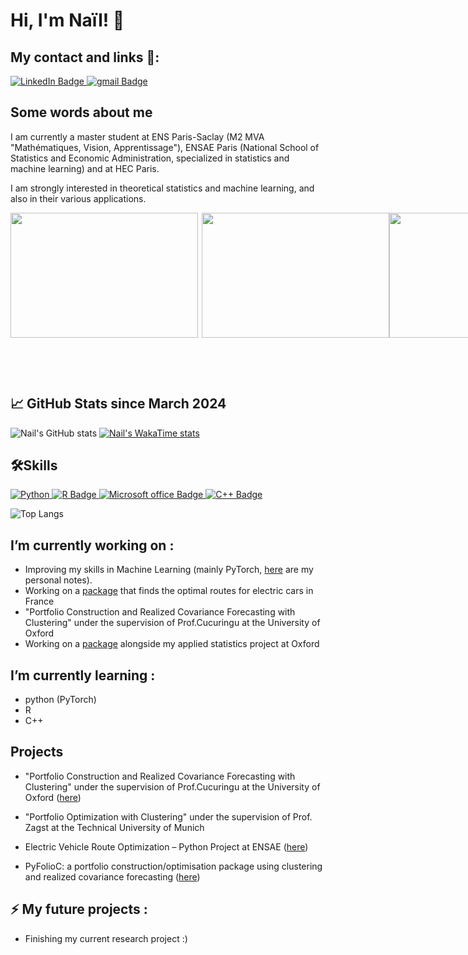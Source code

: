 # Hi, I'm Naïl! 👋

## My contact and links 🔗: 
<div id="badges">
  <a href="https://www.linkedin.com/in/naïl-khelifa-581665220/">
    <img src="https://img.shields.io/badge/LinkedIn-blue?style=for-the-badge&logo=linkedin&logoColor=white" alt="LinkedIn Badge"/>
  </a>
  <a href="khelifa.nail@gmail.com">
    <img src="https://img.shields.io/badge/Gmail-D14836?style=for-the-badge&logo=gmail&logoColor=white" alt="gmail Badge"/>
  </a>
</div>

## Some words about me

I am currently a master student at ENS Paris-Saclay (M2 MVA "Mathématiques, Vision, Apprentissage"), ENSAE Paris (National School of Statistics and Economic Administration, specialized in statistics and machine learning) and at HEC Paris.

I am strongly interested in theoretical statistics and machine learning, and also in their various applications.

<div style="display:flex; flex-direction: row;">
  <img align="left" width="300" height="200" src="https://upload.wikimedia.org/wikipedia/commons/e/ec/LOGO-ENSAE.png">
  <img align="right" width="300" height="200" src="https://upload.wikimedia.org/wikipedia/commons/thumb/3/32/HEC_Paris.svg/2560px-HEC_Paris.svg.png">
  <img align="center" width="320" height="200" src="https://tethys-engineering.pnnl.gov/sites/default/files/taxonomy-images/ENSParisSaclay_logo.png">
</div>

&nbsp;

&nbsp;

## :chart_with_upwards_trend: GitHub Stats since March 2024
![Nail's GitHub stats](https://github-readme-stats.vercel.app/api?username=NailKhelifa&show_icons=true&theme=radical)
[![Nail's WakaTime stats](https://github-readme-stats.vercel.app/api/wakatime?username=nkhel)](https://github.com/NailKhelifa/github-readme-stats)

##  🛠Skills 
<div id="badges">
  <a href=""><img src="https://img.shields.io/badge/Python-14354C?style=for-the-badge&logo=python&logoColor=white" alt="Python"/>
  </a>
  <a href="R">
    <img src="https://img.shields.io/badge/R-276DC3?style=for-the-badge&logo=r&logoColor=white" alt="R Badge"/>
    </a>
  <a href="Microsoft office">
    <img src="https://img.shields.io/badge/Microsoft_Office-D83B01?style=for-the-badge&logo=microsoft-office&logoColor=white" alt="Microsoft office Badge"/>
  </a>
  <a href="C++">
    <img src="https://img.shields.io/badge/C%2B%2B-00599C?style=for-the-badge&logo=c%2B%2B&logoColor=white" alt="C++ Badge"/>
    </a>
</div>

![Top Langs](https://github-readme-stats.vercel.app/api/top-langs/?username=NailKhelifa&hide_progress=true)

## I’m currently working on : 
- Improving my skills in Machine Learning (mainly PyTorch, [here](https://github.com/NailKhelifa/PyTorch_Personnal) are my personal notes). 
- Working on a [package](https://github.com/AugustinCablant/Projet_python_2A) that finds the optimal routes for electric cars in France 
- "Portfolio Construction and Realized Covariance Forecasting with Clustering" under the supervision of Prof.Cucuringu at the University of Oxford
- Working on a [package](https://github.com/NailKhelifa/PyFolioC) alongside my applied statistics project at Oxford

## I’m currently learning : 
- python (PyTorch)
- R
- C++

## Projects
- "Portfolio Construction and Realized Covariance Forecasting with Clustering" under the supervision of Prof.Cucuringu at the University of Oxford ([here](https://github.com/NailKhelifa/Portfolio_clustering_project))
  
- "Portfolio Optimization with Clustering" under the supervision of Prof. Zagst at the  Technical University of Munich
  
- Electric Vehicle Route Optimization – Python Project at ENSAE ([here](https://github.com/NailKhelifa/PyCar))

- PyFolioC: a portfolio construction/optimisation package using clustering and realized covariance forecasting ([here](https://github.com/NailKhelifa/PyFolioC))



## ⚡ My future projects : 
- Finishing my current research project :)



<!--
**AugustinCablant/AugustinCablant** is a ✨ _special_ ✨ repository because its `README.md` (this file) appears on your GitHub profile.

Here are some ideas to get you started:

- 🔭 I’m currently working on ...
- 🌱 I’m currently learning ...
- 👯 I’m looking to collaborate on ...
- 🤔 I’m looking for help with ...
- 💬 Ask me about ...
- 📫 How to reach me: ...
- 😄 Pronouns: ...
- ⚡ Fun fact: ...
-->
